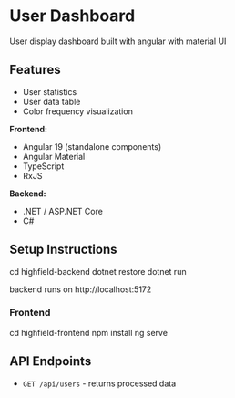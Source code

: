 # User Dashboard

User display dashboard built with angular with material UI

## Features

- User statistics
- User data table
- Color frequency visualization

**Frontend:**

- Angular 19 (standalone components)
- Angular Material
- TypeScript
- RxJS

**Backend:**

- .NET / ASP.NET Core
- C#

## Setup Instructions

cd highfield-backend
dotnet restore
dotnet run

backend runs on http://localhost:5172

### Frontend

cd highfield-frontend
npm install
ng serve

## API Endpoints

- `GET /api/users` - returns processed data
